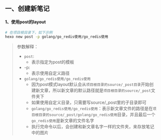 ## 一、创建新笔记

#### 1、使用post的layout

```bash
# 在项目根目录下，如下示例
hexo new post -p golang/go_redis使用/go_redis使用
```

> 参数解释：
>
> - `post`:
>     - 表示指定为post的模板
> - -p:
>     -  表示使用自定义路径
> - `golang/go_redis使用/go_redis使用`
>     - 因为post模式layout默认会从`项目根目录的source/_post目录`开始创建新文章，所以新文章的默认路径就是`项目根目录的source/_post`文件夹下
>     - 如果使用自定义目录，只需要写source/_post里的子目录即可
>     - `golang/go_redis使用/go_redis使用`：表示新文章文件的路径是在`项目根目录的source/_post/golang/go_redis使用`目录，并且最后一个`go_redis使用`是新文章的文件名字
>     - 执行完命令以后，会创建和新文章名字一样的文件夹，来存放笔记中的图片